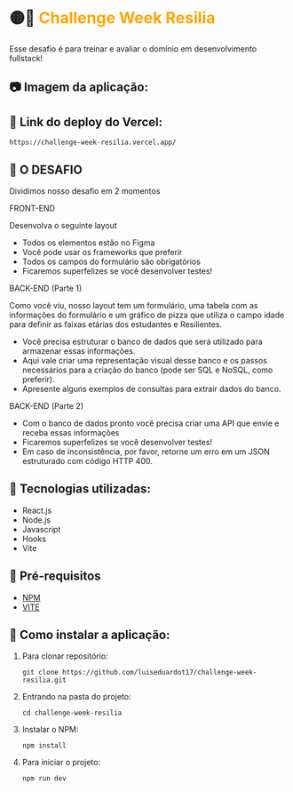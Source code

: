 #  🟡🏁 <spam style="color: orange">Challenge Week Resilia</spam>

Esse desafio é para treinar e avaliar o domínio em desenvolvimento fullstack!<br>

## 📷 Imagem da aplicação:



## 🔼 Link do deploy do Vercel:
```
https://challenge-week-resilia.vercel.app/
```

## 🎯 O DESAFIO

Dividimos nosso desafio em 2 momentos

FRONT-END

Desenvolva o seguinte layout

- Todos os elementos estão no Figma
- Você pode usar os frameworks que preferir
- Todos os campos do formulário são obrigatórios
- Ficaremos superfelizes se você desenvolver testes!

BACK-END (Parte 1)

Como você viu, nosso layout tem um formulário, uma tabela com as informações do formulário e um gráfico de pizza que utiliza o campo idade para definir as faixas etárias dos estudantes e Resilientes.

- Você precisa estruturar o banco de dados que será utilizado para armazenar essas informações.
- Aqui vale criar uma representação visual desse banco e os passos necessários para a criação do banco (pode ser SQL e NoSQL, como preferir).
- Apresente alguns exemplos de consultas para extrair dados do banco.

BACK-END (Parte 2)

- Com o banco de dados pronto você precisa criar uma API que envie e receba essas informações
- Ficaremos superfelizes se você desenvolver testes!
- Em caso de inconsistência, por favor, retorne um erro em um JSON estruturado com código HTTP 400.


## 🧩 Tecnologias utilizadas:

- React.js
- Node.js
- Javascript
- Hooks
- Vite


## 📘 Pré-requisitos

- <a href="https://www.npmjs.com/">NPM</a>
- <a href="https://vitejs.dev/">VITE</a>

## :rocket: Como instalar a aplicação:

1. Para clonar repositório:

    ```
    git clone https://github.com/luiseduardot17/challenge-week-resilia.git
    ```

2. Entrando na pasta do projeto:

    ```
    cd challenge-week-resilia
    ```

3. Instalar o NPM:

     ```
     npm install
     ```

4. Para iniciar o projeto:

    ```
    npm run dev
    ```
